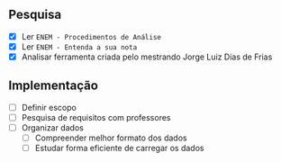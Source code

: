 ## Pesquisa
- [x] Ler `ENEM - Procedimentos de Análise`
- [x] Ler `ENEM - Entenda a sua nota`
- [x] Analisar ferramenta criada pelo mestrando Jorge Luiz Dias de Frias

## Implementação
- [ ] Definir escopo
- [ ] Pesquisa de requisitos com professores
- [ ] Organizar dados
  - [ ] Compreender melhor formato dos dados
  - [ ] Estudar forma eficiente de carregar os dados